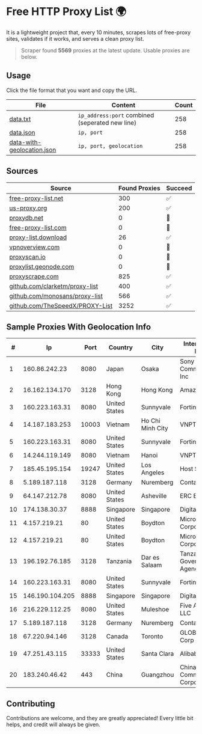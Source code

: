 
# Free HTTP Proxy List 🌍

It is a lightweight project that, every 10 minutes, scrapes lots of free-proxy sites, validates if it works, and serves a clean proxy list.


> Scraper found **5569** proxies at the latest update. Usable proxies are below.

## Usage

Click the file format that you want and copy the URL.


|File|Content|Count|
|----|-------|-----|
|[data.txt](https://raw.githubusercontent.com/themiralay/Proxy-List-World/master/data.txt)|`ip_address:port` combined (seperated new line)|258|
|[data.json](https://raw.githubusercontent.com/themiralay/Proxy-List-World/master/data.json)|`ip, port`|258|
|[data-with-geolocation.json](https://raw.githubusercontent.com/themiralay/Proxy-List-World/master/data-with-geolocation.json)|`ip, port, geolocation`|258|

## Sources

|Source|Found Proxies|Succeed|
|------|-------------|-------|
|[free-proxy-list.net](https://free-proxy-list.net)|300|✅|
|[us-proxy.org](https://www.us-proxy.org)|200|✅|
|[proxydb.net](http://proxydb.net)|0|🚫|
|[free-proxy-list.com](https://free-proxy-list.com/?page=&port=&type%5B%5D=http&type%5B%5D=https&up_time=0&search=Search)|0|🚫|
|[proxy-list.download](https://www.proxy-list.download/HTTP)|26|✅|
|[vpnoverview.com](https://vpnoverview.com/privacy/anonymous-browsing/free-proxy-servers)|0|🚫|
|[proxyscan.io](https://www.proxyscan.io)|0|🚫|
|[proxylist.geonode.com](https://proxylist.geonode.com/api/proxy-list?limit=300&page=1&sort_by=lastChecked&sort_type=desc&protocols=http,https)|0|🚫|
|[proxyscrape.com](https://api.proxyscrape.com/v2/?request=displayproxies&protocol=http&timeout=10000&country=all&ssl=all&anonymity=all)|825|✅|
|[github.com/clarketm/proxy-list](https://raw.githubusercontent.com/clarketm/proxy-list/master/proxy-list-raw.txt)|400|✅|
|[github.com/monosans/proxy-list](https://raw.githubusercontent.com/monosans/proxy-list/main/proxies/http.txt)|566|✅|
|[github.com/TheSpeedX/PROXY-List](https://raw.githubusercontent.com/TheSpeedX/PROXY-List/master/http.txt)|3252|✅|


## Sample Proxies With Geolocation Info

|#|Ip|Port|Country|City|Internet Service Provider|
|-|--|----|-------|----|-------------------------|
|1|160.86.242.23|8080|Japan|Osaka|Sony Network Communications Inc|
|2|16.162.134.170|3128|Hong Kong|Hong Kong|Amazon.com|
|3|160.223.163.31|8080|United States|Sunnyvale|Fortinet Inc.|
|4|14.187.183.253|10003|Vietnam|Ho Chi Minh City|VNPT|
|5|160.223.163.31|8080|United States|Sunnyvale|Fortinet Inc.|
|6|14.244.119.149|8080|Vietnam|Hanoi|VNPT|
|7|185.45.195.154|19247|United States|Los Angeles|Host Sailor Ltd|
|8|5.189.187.118|3128|Germany|Nuremberg|Contabo GmbH|
|9|64.147.212.78|8080|United States|Asheville|ERC Broadband|
|10|174.138.30.37|8888|Singapore|Singapore|DigitalOcean, LLC|
|11|4.157.219.21|80|United States|Boydton|Microsoft Corporation|
|12|4.157.219.21|80|United States|Boydton|Microsoft Corporation|
|13|196.192.76.185|3128|Tanzania|Dar es Salaam|Tanzania e-Government Agency|
|14|160.223.163.31|8080|United States|Sunnyvale|Fortinet Inc.|
|15|146.190.104.205|8888|Singapore|Singapore|DigitalOcean, LLC|
|16|216.229.112.25|8080|United States|Muleshoe|Five Area Systems, LLC|
|17|5.189.187.118|3128|Germany|Nuremberg|Contabo GmbH|
|18|67.220.94.146|3128|Canada|Toronto|GLOBALTELEHOST Corp|
|19|47.251.43.115|33333|United States|Santa Clara|Alibaba Cloud LLC|
|20|183.240.46.42|443|China|Guangzhou|China Mobile Communications Corporation|



## Contributing

Contributions are welcome, and they are greatly appreciated! Every
little bit helps, and credit will always be given.

